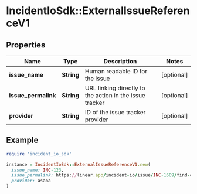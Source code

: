 # IncidentIoSdk::ExternalIssueReferenceV1

## Properties

| Name | Type | Description | Notes |
| ---- | ---- | ----------- | ----- |
| **issue_name** | **String** | Human readable ID for the issue | [optional] |
| **issue_permalink** | **String** | URL linking directly to the action in the issue tracker | [optional] |
| **provider** | **String** | ID of the issue tracker provider | [optional] |

## Example

```ruby
require 'incident_io_sdk'

instance = IncidentIoSdk::ExternalIssueReferenceV1.new(
  issue_name: INC-123,
  issue_permalink: https://linear.app/incident-io/issue/INC-1609/find-copywriter-to-write-up,
  provider: asana
)
```

